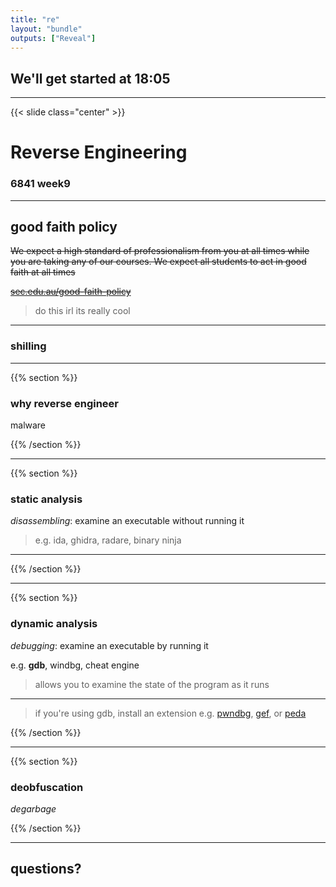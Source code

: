 ```yaml
---
title: "re"
layout: "bundle"
outputs: ["Reveal"]
---
```


## We'll get started at 18:05

---

{{< slide class="center" >}}
# Reverse Engineering
### 6841 week9

---

## good faith policy

~~We expect a high standard of professionalism from you at all times while you are taking any of our courses. We expect all students to act in good faith at all times~~

~~[sec.edu.au/good-faith-policy](https://sec.edu.au/good-faith-policy)~~

> do this irl its really cool

---

### shilling


---

{{% section %}}

### why reverse engineer

malware

{{% /section %}}

---

{{% section %}}

### static analysis
*disassembling*: examine an executable without running it

> e.g. ida, ghidra, radare, binary ninja

---

{{% /section %}}

---

{{% section %}}

### dynamic analysis
*debugging*: examine an executable by running it

e.g. **gdb**, windbg, cheat engine

> allows you to examine the state of the program as it runs

---

> if you're using gdb, install an extension e.g. [pwndbg](https://github.com/pwndbg/pwndbg), [gef](https://github.com/hugsy/gef), or [peda](https://github.com/longld/peda)

{{% /section %}}

---

{{% section %}}

### deobfuscation
*degarbage*

{{% /section %}}

---

## questions?
